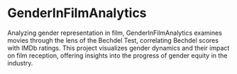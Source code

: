 # GenderInFilmAnalytics
Analyzing gender representation in film, GenderInFilmAnalytics examines movies through the lens of the Bechdel Test, correlating Bechdel scores with IMDb ratings. This project visualizes gender dynamics and their impact on film reception, offering insights into the progress of gender equity in the industry.
